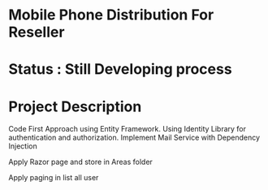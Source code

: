 # Mobile Phone Distribution For Reseller
# Status : Still Developing process
# Project Description
Code First Approach using Entity Framework. Using Identity Library for authentication and authorization. Implement Mail Service with Dependency Injection

Apply Razor page and store in Areas folder

Apply paging in list all user 


